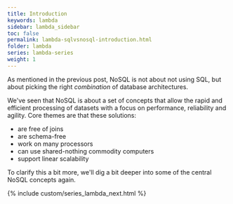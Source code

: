 ```yaml
---
title: Introduction
keywords: lambda
sidebar: lambda_sidebar
toc: false
permalink: lambda-sqlvsnosql-introduction.html
folder: lambda
series: lambda-series
weight: 1
---
```


As mentioned in the previous post, NoSQL is not about not using SQL, but about picking the right _combination_ of database architectures.

We've seen that NoSQL is about a set of concepts that allow the rapid and efficient processing of datasets with a focus on performance, reliability and agility. Core themes are that these solutions:

- are free of joins
- are schema-free
- work on many processors
- can use shared-nothing commodity computers
- support linear scalability

To clarify this a bit more, we'll dig a bit deeper into some of the central NoSQL concepts again.

{% include custom/series_lambda_next.html %}
